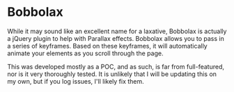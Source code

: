# Bobbolax

While it may sound like an excellent name for a laxative, Bobbolax is actually a jQuery plugin to help with Parallax effects.  Bobbolax allows you to pass in a series of keyframes.  Based on these keyframes, it will automatically animate your elements as you scroll through the page.

This was developed mostly as a POC, and as such, is far from full-featured, nor is it very thoroughly tested.  It is unlikely that I will be updating this on my own, but if you log issues, I'll likely fix them.
